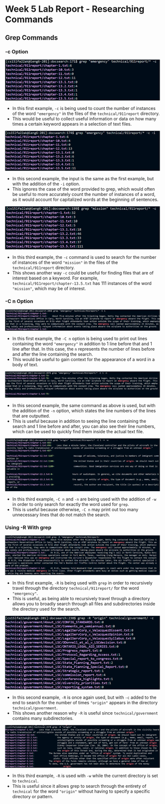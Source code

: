 # Week 5 Lab Report - Researching Commands

## Grep Commands

### **-c Option**

![!image](/images/grep-c1.png)

* In this first example, `-c` is being used to count the number of instances of the word `"emergency"` in the files of the `technical/911report` directory.
* This would be useful to collect useful information or data on how many times a certain keyword appears in a selection of text files. 

![image](/images/grep-c2.png)

* In this second example, the input is the same as the first example, but with the addition of the `-i` option.
* This ignores the case of the word provided to grep, which would often be useful to more accurately count the number of instances of a word, as it would account for capitalized words at the beginning of sentences.

![image](/images/grep-c3.png)

* In this third example, the `-c` command is used to search for the number of instances of the word `"mission"` in the files of the `technical/911report` directory.
* This shows another way `-c` could be useful for finding files that are of interest based on a keyword. For example, `technical/911report/chapter-13.5.txt` has 111 instances of the word `"mission"`, which may be of interest.

### **-C n Option**

![image](/images/grep-Cn1.png)

* In this first example, the `-C n` option is being used to print out lines containing the word `"emergency"` in addition to 1 line before that and 1 line after that. In this case, the `n` represents the number of lines before and after the line containing the search.
* This would be useful to gain context for the appearance of a word in a body of text. 

![image](/images/grep-Cn2.png)

* In this second example, the same command as above is used, but with the addition of the `-n` option, which states the line numbers of the lines that are outputted.
* This is useful because in addition to seeing the line containing the search and 1 line before and after, you can also see their line numbers, which can be used to quickly find them inside the actual text file. 

![image](/images/grep-Cn3.png)
* In this third example, `-C n` and `-n` are being used with the addition of `-w` in order to only search for exactly the word used for `grep`.
* This is useful because otherwise, `-C n` may print out too many unnecessary lines that do not match the search. 

### **Using -R With grep**

![image](/images/grep-R1.png)

* In this first example, `-R` is being used with `grep` in order to recursively travel through the directory `technical/911report/` for the word `"emergency"`.
* This is useful, as being able to recursively travel through a directory allows you to broadly search through all files and subdirectories inside the directory used for the search. 

![image](/images/grep-R2.png)
* In this second example, `-R` is once again used, but with `-c` added to the end to search for the number of times `"origin"` appears in the directory `technical/government`.
* This shows another reason why `-R` is useful since `technical/government` contains many subdirectories.

![image](/images/grep-R3.png)
* In this third example, `-R` is used with `-w` while the current directory is set to `technical`.
* This is useful since it allows grep to search through the entirety of `technical` for the word `"origin"` without having to specify a specific directory or pattern.
